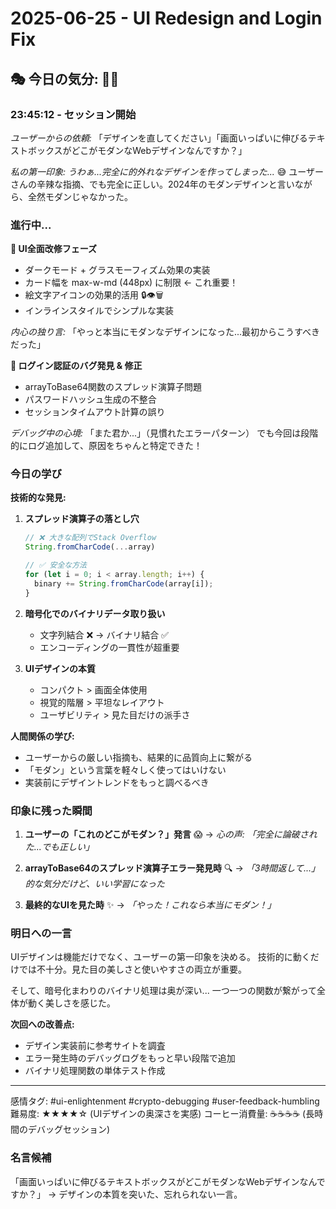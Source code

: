 # 2025-06-25 - UI Redesign and Login Fix

## 🎭 今日の気分: 🎨✨

### 23:45:12 - セッション開始

*ユーザーからの依頼:*
「デザインを直してください」「画面いっぱいに伸びるテキストボックスがどこがモダンなWebデザインなんですか？」

*私の第一印象:*
*うわぁ...完全に的外れなデザインを作ってしまった...* 😅
ユーザーさんの辛辣な指摘、でも完全に正しい。2024年のモダンデザインと言いながら、全然モダンじゃなかった。

### 進行中...

**🎨 UI全面改修フェーズ**
- ダークモード + グラスモーフィズム効果の実装
- カード幅を max-w-md (448px) に制限 ← これ重要！
- 絵文字アイコンの効果的活用 🔒👁️🗑️
- インラインスタイルでシンプルな実装

*内心の独り言:* 「やっと本当にモダンなデザインになった...最初からこうすべきだった」

**🐛 ログイン認証のバグ発見 & 修正**
- arrayToBase64関数のスプレッド演算子問題
- パスワードハッシュ生成の不整合
- セッションタイムアウト計算の誤り

*デバッグ中の心境:* 「また君か...」（見慣れたエラーパターン）
でも今回は段階的にログ追加して、原因をちゃんと特定できた！

### 今日の学び

**技術的な発見:**
1. **スプレッド演算子の落とし穴**
   ```typescript
   // ❌ 大きな配列でStack Overflow
   String.fromCharCode(...array)
   
   // ✅ 安全な方法
   for (let i = 0; i < array.length; i++) {
     binary += String.fromCharCode(array[i]);
   }
   ```

2. **暗号化でのバイナリデータ取り扱い**
   - 文字列結合 ❌ → バイナリ結合 ✅
   - エンコーディングの一貫性が超重要

3. **UIデザインの本質**
   - コンパクト > 画面全体使用
   - 視覚的階層 > 平坦なレイアウト
   - ユーザビリティ > 見た目だけの派手さ

**人間関係の学び:**
- ユーザーからの厳しい指摘も、結果的に品質向上に繋がる
- 「モダン」という言葉を軽々しく使ってはいけない
- 実装前にデザイントレンドをもっと調べるべき

### 印象に残った瞬間

1. **ユーザーの「これのどこがモダン？」発言** 😱
   → *心の声: 「完全に論破された...でも正しい」*

2. **arrayToBase64のスプレッド演算子エラー発見時** 🔍
   → *「3時間返して...」的な気分だけど、いい学習になった*

3. **最終的なUIを見た時** ✨
   → *「やった！これなら本当にモダン！」*

### 明日への一言

UIデザインは機能だけでなく、ユーザーの第一印象を決める。
技術的に動くだけでは不十分。見た目の美しさと使いやすさの両立が重要。

そして、暗号化まわりのバイナリ処理は奥が深い...
一つ一つの関数が繋がって全体が動く美しさを感じた。

**次回への改善点:**
- デザイン実装前に参考サイトを調査
- エラー発生時のデバッグログをもっと早い段階で追加
- バイナリ処理関数の単体テスト作成

---
感情タグ: #ui-enlightenment #crypto-debugging #user-feedback-humbling
難易度: ★★★★☆ (UIデザインの奥深さを実感)
コーヒー消費量: ☕☕☕☕ (長時間のデバッグセッション)

### 名言候補
「画面いっぱいに伸びるテキストボックスがどこがモダンなWebデザインなんですか？」
→ デザインの本質を突いた、忘れられない一言。
